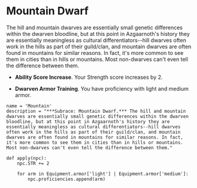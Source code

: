 # Mountain Dwarf
The hill and mountain dwarves are essentially small genetic differences within the dwarven bloodline, but at this point in Azgaarnoth's history they are essentially meaningless as cultural differentiators--hill dwarves often work in the hills as part of their guild/clan, and mountain dwarves are often found in mountains for similar reasons. In fact, it's more common to see them in cities than in hills or mountains. Most non-dwarves can't even tell the difference between them.

* **Ability Score Increase**. Your Strength score increases by 2.

* **Dwarven Armor Training**. You have proficiency with light and medium armor.

```
name = 'Mountain'
description = "***Subrace: Mountain Dwarf.*** The hill and mountain dwarves are essentially small genetic differences within the dwarven bloodline, but at this point in Azgaarnoth's history they are essentially meaningless as cultural differentiators--hill dwarves often work in the hills as part of their guild/clan, and mountain dwarves are often found in mountains for similar reasons. In fact, it's more common to see them in cities than in hills or mountains. Most non-dwarves can't even tell the difference between them."

def apply(npc): 
    npc.STR += 2

    for arm in Equipment.armor['light'] | Equipment.armor['medium']:
        npc.proficiencies.append(arm)
```
